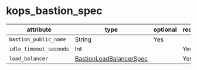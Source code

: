 # kops_bastion_spec

| attribute | type | optional | required | computed |
| --- | --- | --- | --- | --- |
| `bastion_public_name` | String | Yes |  |  |
| `idle_timeout_seconds` | Int |  | Yes |  |
| `load_balancer` | [BastionLoadBalancerSpec](./BastionLoadBalancerSpec.md) |  | Yes |  |

